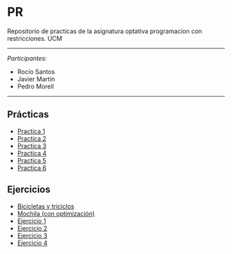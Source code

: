 # PR
Repositorio de practicas de la asignatura optativa programacion con restricciones. UCM

---
*Participantes:*
- Rocío Santos
- Javier Martín
- Pedro Morell

---
## Prácticas
* [Practica 1](http://github.com/rsantosb/pr/tree/master/practica1)
* [Practica 2](http://github.com/rsantosb/pr/tree/master/practica2)
* [Practica 3](http://github.com/rsantosb/pr/tree/master/practica3)
* [Practica 4](http://github.com/rsantosb/pr/tree/master/practica4)
* [Practica 5](http://github.com/rsantosb/pr/tree/master/practica5)
* [Practica 6](http://github.com/rsantosb/pr/tree/master/practica6)

## Ejercicios
* [Bicicletas y triciclos](http://github.com/rsantosb/pr/tree/master/ejercicios/bicisTriciclos.mzn)
* [Mochila (con optimización)](http://github.com/rsantosb/pr/tree/master/ejercicios/mochila.mzn)
* [Ejercicio 1](http://github.com/rsantosb/pr/tree/master/ejercicios/Ejer1.mzn)
* [Ejercicio 2](http://github.com/rsantosb/pr/tree/master/ejercicios/Ejer2.mzn)
* [Ejercicio 3](http://github.com/rsantosb/pr/tree/master/ejercicios/Ejer3.mzn)
* [Ejercicio 4](http://github.com/rsantosb/pr/tree/master/ejercicios/Ejer4.mzn)
